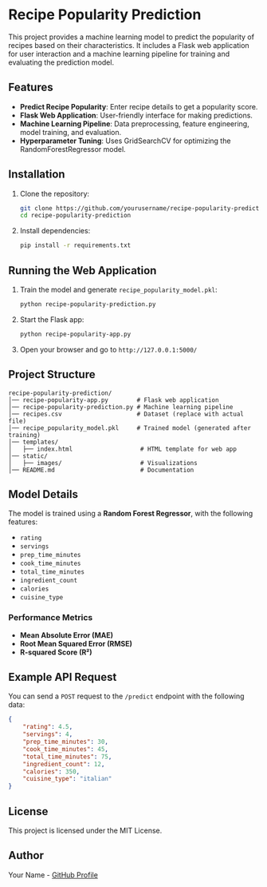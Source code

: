 # Recipe Popularity Prediction

This project provides a machine learning model to predict the popularity of recipes based on their characteristics. It includes a Flask web application for user interaction and a machine learning pipeline for training and evaluating the prediction model.

## Features
- **Predict Recipe Popularity**: Enter recipe details to get a popularity score.
- **Flask Web Application**: User-friendly interface for making predictions.
- **Machine Learning Pipeline**: Data preprocessing, feature engineering, model training, and evaluation.
- **Hyperparameter Tuning**: Uses GridSearchCV for optimizing the RandomForestRegressor model.

## Installation

1. Clone the repository:
   ```bash
   git clone https://github.com/yourusername/recipe-popularity-prediction.git
   cd recipe-popularity-prediction
   ```

2. Install dependencies:
   ```bash
   pip install -r requirements.txt
   ```

## Running the Web Application

1. Train the model and generate `recipe_popularity_model.pkl`:
   ```bash
   python recipe-popularity-prediction.py
   ```

2. Start the Flask app:
   ```bash
   python recipe-popularity-app.py
   ```

3. Open your browser and go to `http://127.0.0.1:5000/`

## Project Structure
```
recipe-popularity-prediction/
│── recipe-popularity-app.py        # Flask web application
│── recipe-popularity-prediction.py # Machine learning pipeline
│── recipes.csv                     # Dataset (replace with actual file)
│── recipe_popularity_model.pkl     # Trained model (generated after training)
│── templates/
│   ├── index.html                   # HTML template for web app
│── static/
│   ├── images/                      # Visualizations
│── README.md                        # Documentation
```

## Model Details
The model is trained using a **Random Forest Regressor**, with the following features:
- `rating`
- `servings`
- `prep_time_minutes`
- `cook_time_minutes`
- `total_time_minutes`
- `ingredient_count`
- `calories`
- `cuisine_type`

### Performance Metrics
- **Mean Absolute Error (MAE)**
- **Root Mean Squared Error (RMSE)**
- **R-squared Score (R²)**

## Example API Request
You can send a `POST` request to the `/predict` endpoint with the following data:
```json
{
    "rating": 4.5,
    "servings": 4,
    "prep_time_minutes": 30,
    "cook_time_minutes": 45,
    "total_time_minutes": 75,
    "ingredient_count": 12,
    "calories": 350,
    "cuisine_type": "italian"
}
```

## License
This project is licensed under the MIT License.

## Author
Your Name - [GitHub Profile](https://github.com/sanjayram-a)

